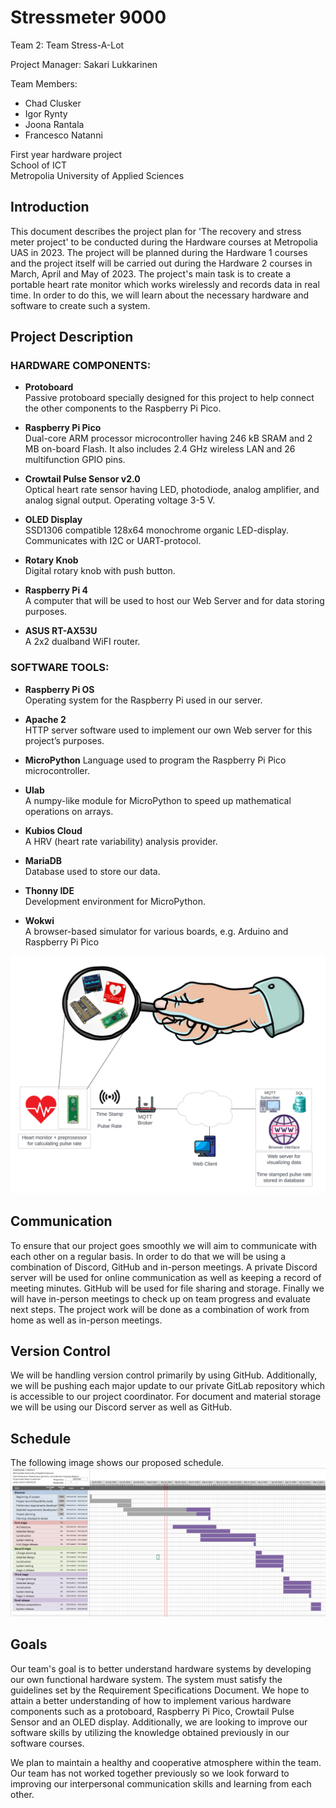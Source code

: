 # Stressmeter 9000
Team 2: Team Stress-A-Lot

Project Manager: Sakari Lukkarinen

Team Members:
- Chad Clusker
- Igor Rynty
- Joona Rantala
- Francesco Natanni 
 
First year hardware project\
School of ICT\
Metropolia University of Applied Sciences

## Introduction
This document describes the project plan for 'The recovery and stress meter project' to be conducted during the Hardware courses at Metropolia UAS in 2023. The project will be planned during the Hardware 1 courses and the project itself will be carried out during the Hardware 2 courses in March, April and May of 2023. 
The project's main task is to create a portable heart rate monitor which works wirelessly and records data in real time. 
In order to do this, we will learn about the necessary hardware and software to create such a system.

## Project Description
### HARDWARE COMPONENTS:
- **Protoboard**\
    Passive protoboard specially designed for this project to help connect the other components to the Raspberry Pi Pico. 

- **Raspberry Pi Pico**\
    Dual-core ARM processor microcontroller having 246 kB SRAM and 2 MB on-board Flash. It also includes 2.4 GHz wireless LAN and 26 multifunction GPIO pins. 

- **Crowtail Pulse Sensor v2.0**\
    Optical heart rate sensor having LED, photodiode, analog amplifier, and analog signal output. Operating voltage 3-5 V. 

- **OLED Display**\
    SSD1306 compatible 128x64 monochrome organic LED-display. Communicates with I2C or UART-protocol. 

- **Rotary Knob**\
    Digital rotary knob with push button. 

- **Raspberry Pi 4**\
    A computer that will be used to host our Web Server and for data storing purposes. 

- **ASUS RT-AX53U**\
    A 2x2 dualband WiFI router. 

### SOFTWARE TOOLS:
- **Raspberry Pi OS**\
    Operating system for the Raspberry Pi used in our server. 

- **Apache 2**\
    HTTP server software used to implement our own Web server for this project’s purposes. 

- **MicroPython**
    Language used to program the Raspberry Pi Pico microcontroller. 

- **Ulab**\
    A numpy-like module for MicroPython to speed up mathematical operations on arrays. 

- **Kubios Cloud**\
    A HRV (heart rate variability) analysis provider. 

- **MariaDB**\
    Database used to store our data. 

- **Thonny IDE**\
    Development environment for MicroPython. 

- **Wokwi**\
    A browser-based simulator for various boards, e.g. Arduino and Raspberry Pi Pico

![Project Architecture Diagram](/Images/Project_arichitecture.png)

## Communication
To ensure that our project goes smoothly we will aim to communicate with each other on a regular basis. In order to do that we will be using a combination of Discord, GitHub and in-person meetings. A private Discord server will be used for online communication as well as keeping a record of meeting minutes. GitHub will be used for file sharing and storage. Finally we will have in-person meetings to check up on team progress and evaluate next steps. The project work will be done as a combination of work from home as well as in-person meetings.

## Version Control

We will be handling version control primarily by using GitHub. Additionally, we will be pushing each major update to our private GitLab repository which is accessible to our project coordinator. For document and material storage we will be using our Discord server as well as GitHub. 

## Schedule
The following image shows our proposed schedule.
![GANTT Schedule](/Images/GANTT.png)

## Goals
Our team's goal is to better understand hardware systems by developing our own functional hardware system. The system must satisfy the guidelines set by the Requirement Specifications Document. We hope to attain a better understanding of how to implement various hardware components such as a protoboard, Raspberry Pi Pico, Crowtail Pulse Sensor and an OLED display. Additionally, we are looking to improve our software skills by utilizing the knowledge obtained previously in our software courses.

We plan to maintain a healthy and cooperative atmosphere within the team. Our team has not worked together previously so we look forward to improving our interpersonal communication skills and learning from each other.
